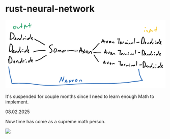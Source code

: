 # rust-neural-network

<img src = "assets/neuron.png">

It's suspended for couple months since I need to learn enough Math to implement.

08.02.2025


Now time has come as a supreme math person.


<img src = "https://external-content.duckduckgo.com/iu/?u=https%3A%2F%2Fc.tenor.com%2FKTOuloIDq3MAAAAM%2Fcars-guido.gif&f=1&nofb=1&ipt=8361b48762aa04c8655e49b4d7cf9e1f1fd51d3b9c9ba333488ba7b1644bdeb7&ipo=images">
